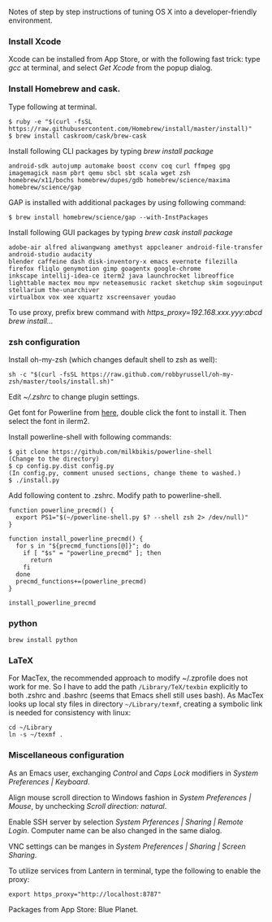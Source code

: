 Notes of step by step instructions of tuning OS X into a developer-friendly environment.

### Install Xcode

Xcode can be installed from App Store, or with the following fast
trick: type *gcc* at terminal, and select *Get Xcode* from the popup
dialog.

### Install Homebrew and cask.

Type following at terminal.

    $ ruby -e "$(curl -fsSL https://raw.githubusercontent.com/Homebrew/install/master/install)"
    $ brew install caskroom/cask/brew-cask


Install following CLI packages by typing *brew install package*

    android-sdk autojump automake boost cconv coq curl ffmpeg gpg imagemagick nasm pbrt qemu sbcl sbt scala wget zsh
    homebrew/x11/bochs homebrew/dupes/gdb homebrew/science/maxima homebrew/science/gap

GAP is installed with additional packages by using following command:

    $ brew install homebrew/science/gap --with-InstPackages

Install following GUI packages by typing *brew cask install package*

    adobe-air alfred aliwangwang amethyst appcleaner android-file-transfer android-studio audacity
    blender caffeine dash disk-inventory-x emacs evernote filezilla firefox fliqlo genymotion gimp goagentx google-chrome
    inkscape intellij-idea-ce iterm2 java launchrocket libreoffice
    lighttable mactex mou mpv neteasemusic racket sketchup skim sogouinput stellarium the-unarchiver
    virtualbox vox xee xquartz xscreensaver youdao

To use proxy, prefix brew command with *https_proxy=192.168.xxx.yyy:abcd brew install...*

### zsh configuration

Install oh-my-zsh (which changes default shell to zsh as well):

    sh -c "$(curl -fsSL https://raw.github.com/robbyrussell/oh-my-zsh/master/tools/install.sh)"

Edit *~/.zshrc* to change plugin settings.

Get font for Powerline from [here](https://github.com/supermarin/powerline-fonts/blob/bfcb152306902c09b62be6e4a5eec7763e46d62d/Monaco/Monaco%20for%20Powerline.otf), double click the font to install it. Then select the font in iIerm2.

Install powerline-shell with following commands:

    $ git clone https://github.com/milkbikis/powerline-shell
    (Change to the directory)
    $ cp config.py.dist config.py
    (In config.py, comment unused sections, change theme to washed.)
    $ ./install.py

Add following content to .zshrc. Modify path to powerline-shell.

    function powerline_precmd() {
      export PS1="$(~/powerline-shell.py $? --shell zsh 2> /dev/null)"
    }

    function install_powerline_precmd() {
      for s in "${precmd_functions[@]}"; do
        if [ "$s" = "powerline_precmd" ]; then
          return
        fi
      done
      precmd_functions+=(powerline_precmd)
    }

    install_powerline_precmd

### python

    brew install python

### LaTeX

For MacTex, the recommended approach to modify ~/.zprofile does not
work for me. So I have to add the path `/Library/TeX/texbin`
explicitly to both .zshrc and .bashrc (seems that Emacs shell still
uses bash). As MacTex looks up local sty files in directory
`~/Library/texmf`, creating a symbolic link is needed for consistency
with linux:

    cd ~/Library
    ln -s ~/texmf .

### Miscellaneous configuration

As an Emacs user, exchanging *Control* and *Caps Lock* modifiers in
*System Preferences | Keyboard*.

Align mouse scroll direction to Windows fashion in *System Preferences
| Mouse*, by unchecking *Scroll direction: natural*.

Enable SSH server by selection *System Prferences | Sharing | Remote
Login*. Computer name can be also changed in the same dialog.

VNC settings can be manges in *System Preferences | Sharing | Screen
Sharing*.

To utilize services from Lantern in terminal, type the following to enable the proxy:

    export https_proxy="http://localhost:8787"

Packages from App Store: Blue Planet.
